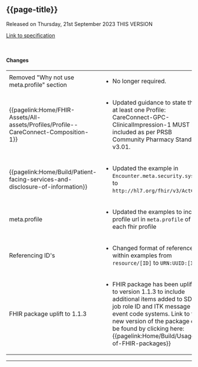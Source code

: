 ## {{page-title}}

<span class="nhsd-a-tag nhsd-a-tag--bg-light-blue">Released on Thursday, 21st September 2023</span>
<span class="nhsd-a-tag nhsd-a-tag--bg-light-green">THIS VERSION</span>

[Link to specification](https://simplifier.net/guide/gp-connect--update-record--itk3/Home/Introduction/Release-notes?version=1.1.2-public-beta)

<br />

#### Changes

<table data-responsive>
    <tbody>
        <!-- Removed why not use meta.profile -->
        <tr>
            <td class="nhsd-m-table__highlighted-items">
                Removed "Why not use meta.profile" section
            </td>
            <td>
                <ul>
                    <li>No longer required.</li>
                </ul>
            </td>
        </tr>
        <!-- Composition.section -->
        <tr>
            <td class="nhsd-m-table__highlighted-items">
                {{pagelink:Home/FHIR-Assets/All-assets/Profiles/Profile--CareConnect-Composition-1}}
            </td>
            <td>
                <ul>
                    <li>Updated guidance to state that at least one Profile: CareConnect-GPC-ClinicalImpression-1 MUST be included as per PRSB Community Pharmacy Standard v3.01.</li>
                </ul>
            </td>
        </tr>
        <!-- Updating code system for NOPAT in meta.security -->
        <tr>
            <td class="nhsd-m-table__highlighted-items">
                {{pagelink:Home/Build/Patient-facing-services-and-disclosure-of-information}}
            </td>
            <td>
                <ul>
                    <li>Updated the example in <code>Encounter.meta.security.system</code> to <code>http://hl7.org/fhir/v3/ActCode</code>.</li>
                </ul>
            </td>
        </tr>
        <!-- Updating meta.profile --->
        <tr>
            <td class="nhsd-m-table__highlighted-items">
                meta.profile
            </td>
            <td>
                <ul>
                    <li>Updated the examples to include profile url in <code>meta.profile</code> of each fhir profile</li>
                </ul>
            </td>
        </tr>
                </tr>
        <!-- Format of ID's--->
        <tr>
            <td class="nhsd-m-table__highlighted-items">
               Referencing ID's
            </td>
            <td>
                <ul>
                    <li>Changed format of references within examples from <code>resource/[ID]</code> to <code>URN:UUID:[ID]</code></li>
                </ul>
            </td>
        </tr>
        <!-- Package Uplift--->
        <tr>
            <td class="nhsd-m-table__highlighted-items">
              FHIR package uplift to 1.1.3
            </td>
            <td>
                <ul>
                    <li>FHIR package has been uplifted to version 1.1.3 to include additional items added to SDS job role ID and ITK message event code systems. Link to the new version of the package can be found by clicking here: {{pagelink:Home/Build/Usage-of-FHIR-packages}}</li>
                </ul>
            </td>
        </tr>
    </tbody>
</table>

---